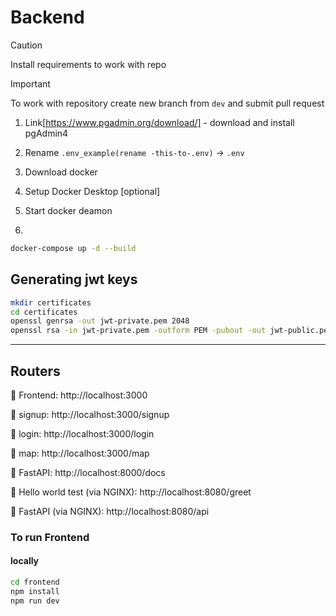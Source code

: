 # Backend

> [!CAUTION]
> Install requirements to work with repo

> [!IMPORTANT]
> To work with repository create new branch from `dev` and submit pull request

1. Link[https://www.pgadmin.org/download/] - download and install pgAdmin4

2. Rename `.env_example(rename -this-to-.env)` -> `.env`

3. Download docker

4. Setup Docker Desktop [optional]

5. Start docker deamon

6.

```bash
docker-compose up -d --build
```

## Generating jwt keys

```bash
mkdir certificates
cd certificates
openssl genrsa -out jwt-private.pem 2048
openssl rsa -in jwt-private.pem -outform PEM -pubout -out jwt-public.pem
```

----

## **Routers**

🔹 Frontend: http://localhost:3000

🔹 signup: http://localhost:3000/signup

🔹 login: http://localhost:3000/login

🔹 map: http://localhost:3000/map

🔹 FastAPI: http://localhost:8000/docs

🔹 Hello world test (via NGINX): http://localhost:8080/greet

🔹 FastAPI (via NGINX): http://localhost:8080/api

### To run Frontend

#### locally

```bash
cd frontend
npm install
npm run dev
```
